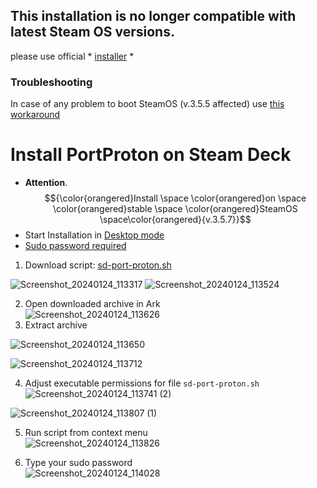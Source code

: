 ## This installation is no longer compatible with latest Steam OS versions.
please use official * [installer](https://flathub.org/apps/ru.linux_gaming.PortProton) *

### Troubleshooting

In case of any problem to boot SteamOS \(v.3.5.5 affected\) use [this workaround](https://www.coburnsdomain.com/2023/10/fix-being-unable-to-boot-back-into-steamos-after-a-bios-update)

# Install PortProton on Steam Deck
* **Attention**. $${\color{orangered}Install \space \color{orangered}on \space \color{orangered}stable \space \color{orangered}SteamOS \space\color{orangered}{v.3.5.7}}$$
* Start Installation in [Desktop mode](https://help.steampowered.com/en/faqs/view/671A-4453-E8D2-323C)
* [Sudo password required](https://windowsreport.com/steam-deck-sudo-password)
  
1. Download script:      [sd-port-proton.sh](https://github.com/dzianismaroz/sd-port-proton/archive/refs/tags/sd-port-proton.zip)

![Screenshot_20240124_113317](https://github.com/dzianismaroz/sd-port-proton/assets/43498404/2e21e4b1-01b5-46d1-9032-bdb5ba123859)
![Screenshot_20240124_113524](https://github.com/dzianismaroz/sd-port-proton/assets/43498404/54d97693-d43d-4f2a-9c73-23a3629218bb)

2. Open downloaded archive in Ark \
![Screenshot_20240124_113626](https://github.com/dzianismaroz/sd-port-proton/assets/43498404/4e88a4ed-a266-4781-8711-2de26db32492)
3. Extract archive 

![Screenshot_20240124_113650](https://github.com/dzianismaroz/sd-port-proton/assets/43498404/cb4da4d7-e86f-4eca-bf55-7f2ecaa9a4e6)

![Screenshot_20240124_113712](https://github.com/dzianismaroz/sd-port-proton/assets/43498404/5247f3d2-7a22-4688-a776-3301b7792627)

4. Adjust executable permissions for file ```sd-port-proton.sh```\
![Screenshot_20240124_113741 (2)](https://github.com/dzianismaroz/sd-port-proton/assets/43498404/c92264cc-929f-40cf-bc3a-081f85163fb5)

![Screenshot_20240124_113807 (1)](https://github.com/dzianismaroz/sd-port-proton/assets/43498404/a0ffed65-a6b5-4042-a9d9-2ab7e42cd34e)

5. Run script from context menu \
![Screenshot_20240124_113826](https://github.com/dzianismaroz/sd-port-proton/assets/43498404/3b6e6646-cfd9-45b9-9fd6-c8a2a8d15897)

7. Type your sudo password\
![Screenshot_20240124_114028](https://github.com/dzianismaroz/sd-port-proton/assets/43498404/42978162-c08e-40c3-9864-b71ddabd6cb7)

